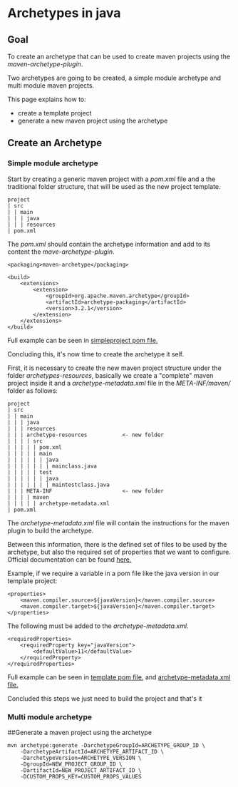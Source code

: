 # Archetypes in java

## Goal
To create an archetype that can be used to create maven projects using the _maven-archetype-plugin_.

Two archetypes are going to be created, a simple module archetype and 
multi module maven projects.

This page explains how to:
- create a template project
- generate a new maven project using the archetype

## Create an Archetype
### Simple module archetype
Start by creating a generic maven project with a _pom.xml_ file 
and a the traditional folder structure, that will be used as the new project template.

````
project
| src
| | main
| | | java
| | | resources
| pom.xml
````

The _pom.xml_ should contain the archetype information and add to its content the _mave-archetype-plugin_.

````
<packaging>maven-archetype</packaging>

<build>
    <extensions>
        <extension>
            <groupId>org.apache.maven.archetype</groupId>
            <artifactId>archetype-packaging</artifactId>
            <version>3.2.1</version>
        </extension>
    </extensions>
</build>
````

Full example can be seen in [simpleproject pom file.](./simpleproject/pom.xml)

Concluding this, it's now time to create the archetype it self.

First, it is necessary to create the new maven project structure under the folder _archetypes-resources_, 
basically we create a "complete" maven project inside it and a _archetype-metadata.xml_ file in the _META-INF/maven/_ folder as follows:

````
project
| src
| | main
| | | java
| | | resources
| | | archetype-resources           <- new folder 
| | | | src
| | | | | pom.xml
| | | | | main
| | | | | | java
| | | | | | | mainclass.java
| | | | | test
| | | | | | java
| | | | | | | maintestclass.java
| | | META-INF                      <- new folder 
| | | | maven
| | | | | archetype-metadata.xml
| pom.xml
````

The _archetype-metadata.xml_ file will contain the instructions for the maven plugin to build the archetype.

Between this information, there is the defined set of files to be used by the archetype, but also the required set of properties that we want to configure.
Official documentation can be found [here.](https://maven.apache.org/archetype/maven-archetype-plugin/specification/archetype-metadata.html) 

Example, if we require a variable in a pom file like the java version in our template project:
````
<properties>
    <maven.compiler.source>${javaVersion}</maven.compiler.source>
    <maven.compiler.target>${javaVersion}</maven.compiler.target>
</properties>
````

The following must be added to the _archetype-metadata.xml_.
````
<requiredProperties>
    <requiredProperty key="javaVersion">
        <defaultValue>11</defaultValue>
    </requiredProperty>
</requiredProperties>
````

Full example can be seen in [template pom file.](./simpleproject/src/main/resources/archetype-resources/pom.xml) and [archetype-metadata.xml file.](./simpleproject/src/main/resources/META-INF/maven/archetype-metadata.xml)

Concluded this steps we just need to build the project and that's it

### Multi module archetype

##Generate a maven project using the archetype
````
mvn archetype:generate -DarchetypeGroupId=ARCHETYPE_GROUP_ID \
    -DarchetypeArtifactId=ARCHETYPE_ARTIFACT_ID \
    -DarchetypeVersion=ARCHETYPE_VERSION \
    -DgroupId=NEW_PROJECT_GROUP_ID \
    -DartifactId=NEW_PROJECT_ARTIFACT_ID \
    -DCUSTOM_PROPS_KEY=CUSTOM_PROPS_VALUES
````